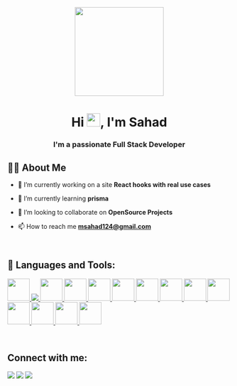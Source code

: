 <p align="center"><a href="#"><img width="auto" margin-left="50%" height="200px" src="https://i.makeagif.com/media/9-02-2016/PYYfiF.gif" height="175px"/></a></p>

<h1 align="center">Hi <img src="https://raw.githubusercontent.com/MartinHeinz/MartinHeinz/master/wave.gif" width="30px">, I'm Sahad</h1>
<h3 align="center">I'm a passionate Full Stack Developer</h3>


## 🙋‍♂️ About Me

- 🔭 I’m currently working on a site **React hooks with real use cases**

- 🌱 I’m currently learning **prisma**

- 👯 I’m looking to collaborate on **OpenSource Projects**

- 📫 How to reach me **msahad124@gmail.com**

<br/>

## 🚀 Languages and Tools:

<p align="left"> 
    <a href="https://www.w3schools.com/html/" target="_blank"> <img src="https://img.icons8.com/color/512/html-5--v1.png" height="50px"/> </a> 
    <a href="https://www.w3schools.com/css/css_intro.asp" target="_blank"> <img src="https://img.icons8.com/color/48/000000/css3.png"/> </a> 
    <a href="https://www.javascript.com/" target="_blank"> <img src="https://img.icons8.com/color/512/javascript--v1.png" height="50px"/> </a> 
    <a href="https://reactjs.org/" target="_blank"> <img src="https://img.icons8.com/color/512/react-native.png" height="50px"/> </a> 
    <a href="https://getbootstrap.com/" target="_blank"> <img src="https://img.icons8.com/color/512/bootstrap.png" height="50px"/> </a> 
    <a href="https://tailwindcss.com/" target="_blank"> <img src="https://img.icons8.com/color/512/tailwindcss.png" height="50px"/> </a> 
    <a href="https://www.blender.org/" target="_blank"> <img src="https://img.icons8.com/bubbles/512/blender-3d.png" height="50px"/> </a> 
    <a href="https://nodejs.org/en/" target="_blank"> <img src="https://img.icons8.com/color/256/nodejs.png" height="50px"/> </a> 
    <a href="https://git-scm.com/" target="_blank"> <img src="https://img.icons8.com/color/256/git.png" height="50px"/> </a> 
    <a href="https://redux.js.org/" target="_blank"> <img src="https://img.icons8.com/?size=512&id=jD-fJzVguBmw&format=png" height="50px"/> </a>
    <a href="https://expressjs.com/" target="_blank"> <img src="https://img.icons8.com/?size=512&id=SDVmtZ6VBGXt&format=png" height="50px"/>
    <a href="https://www.prisma.io/" target="_blank"> <img src="https://img.icons8.com/?size=512&id=aqb9SdV9P8oC&format=png" height="50px"/>
    <a href="https://trpc.io/" target="_blank"> <img src="https://trpc.io/img/logo.svg" height="50px"/>
</a>
    <a href="https://nextjs.org/" target="_blank"> <img src="https://static-00.iconduck.com/assets.00/next-js-icon-512x512-zuauazrk.png" height="50px"/> </a> 
</p>
<br/>

## Connect with me:
<p align="left">

<a href = "https://www.linkedin.com/in/sahad-pop/"><img src="https://img.icons8.com/fluent/48/000000/linkedin.png"/></a>
<a href = "https://www.instagram.com/sahad__.x/?next=%2F"><img src="https://img.icons8.com/fluent/48/000000/instagram-new.png"/></a>
<a href = "https://www.youtube.com/channel/UCVOR8gU2bH6oU3kRCPX1Cvw"><img src="https://img.icons8.com/color/48/000000/youtube-play.png"/></a>

</p>
